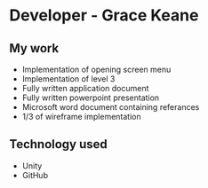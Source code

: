 # Developer - Grace Keane

## My work
* Implementation of opening screen menu 
* Implementation of level 3
* Fully written application document
* Fully written powerpoint presentation
* Microsoft word document containing referances
* 1/3 of wireframe implementation

## Technology used 
* Unity 
* GitHub
